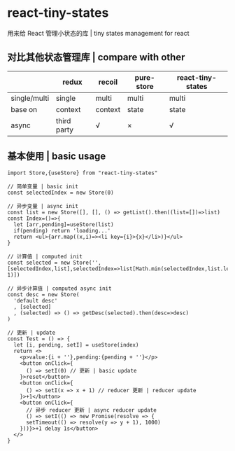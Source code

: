 # react-tiny-states

用来给 React 管理小状态的库 | tiny states management for react 

## 对比其他状态管理库 | compare with other

|              | redux       | recoil  | pure-store | react-tiny-states |
| ------------ | ----------- | ------- | ---------- | ----------------- |
| single/multi | single      | multi   | multi      | multi             |
| base on      | context     | context | state      | state             |
| async        | third party | √       | ×          | √                 |

## 基本使用 | basic usage

```
import Store,{useStore} from "react-tiny-states"

// 简单变量 | basic init 
const selectedIndex = new Store(0)

// 异步变量 | async init
const list = new Store([], [], () => getList().then((list=[])=>list)
const Index=()=>{
  let [arr,pending]=useStore(list)
  if(pending) return 'loading...'
  return <ul>{arr.map((x,i)=><li key={i}>{x}</li>)}</ul>
}

// 计算值 | computed init
const selected = new Store('',[selectedIndex,list],selectedIndex=>list[Math.min(selectedIndex,list.length-1)])

// 异步计算值 | computed async init
const desc = new Store(
  'default desc'
  , [selected]
  , (selected) => () => getDesc(selected).then(desc=>desc)
)

// 更新 | update
const Test = () => {
  let [i, pending, setI] = useStore(index)
  return <>
    <p>value:{i + ''},pending:{pending + ''}</p>
    <button onClick={
      () => setI(0) // 更新 | basic update
    }>reset</button>
    <button onClick={
      () => setI(x => x + 1) // reducer 更新 | reducer update
    }>+1</button>
    <button onClick={
      // 异步 reducer 更新 | async reducer update
      () => setI(() => new Promise(resolve => {
      setTimeout(() => resolve(y => y + 1), 1000)
    }))}>+1 delay 1s</button>
  </>
}
```

